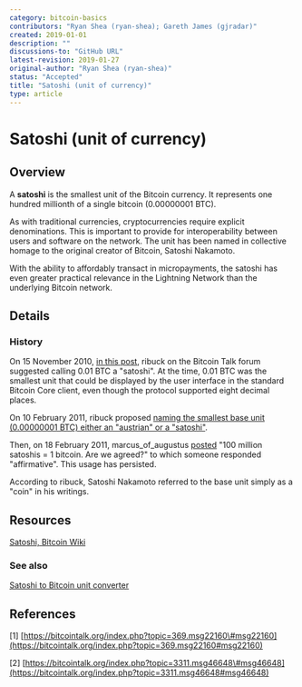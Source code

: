 ```yaml
---
category: bitcoin-basics
contributors: "Ryan Shea (ryan-shea); Gareth James (gjradar)"
created: 2019-01-01
description: ""
discussions-to: "GitHub URL"
latest-revision: 2019-01-27
original-author: "Ryan Shea (ryan-shea)"
status: "Accepted"
title: "Satoshi (unit of currency)"
type: article
---
```


# Satoshi \(unit of currency\)

## Overview

A **satoshi** is the smallest unit of the Bitcoin currency. It represents one hundred millionth of a single bitcoin \(0.00000001 BTC\).

As with traditional currencies, cryptocurrencies require explicit denominations. This is important to provide for interoperability between users and software on the network. The unit has been named in collective homage to the original creator of Bitcoin, Satoshi Nakamoto.

With the ability to affordably transact in micropayments, the satoshi has even greater practical relevance in the Lightning Network than the underlying Bitcoin network.

## Details

### History

On 15 November 2010, [in this post](https://bitcointalk.org/index.php?topic=369.msg22160#msg22160), ribuck on the Bitcoin Talk forum suggested calling 0.01 BTC a "satoshi". At the time, 0.01 BTC was the smallest unit that could be displayed by the user interface in the standard Bitcoin Core client, even though the protocol supported eight decimal places.

On 10 February 2011, ribuck proposed [naming the smallest base unit \(0.00000001 BTC\) either an "austrian" or a "satoshi"](https://bitcointalk.org/index.php?topic=3311.msg46648#msg46648).

Then, on 18 February 2011, marcus\_of\_augustus [posted](https://bitcointalk.org/index.php?topic=3574.msg50647#msg50647) "100 million satoshis = 1 bitcoin. Are we agreed?" to which someone responded "affirmative". This usage has persisted.

According to ribuck, Satoshi Nakamoto referred to the base unit simply as a "coin" in his writings.

## Resources

[Satoshi, Bitcoin Wiki](https://en.bitcoin.it/wiki/Satoshi_%28unit%29)

### See also

[Satoshi to Bitcoin unit converter](http://satoshitobitcoin.co/)

## References

\[1\] [https://bitcointalk.org/index.php?topic=369.msg22160\#msg22160](https://bitcointalk.org/index.php?topic=369.msg22160#msg22160)

\[2\] [https://bitcointalk.org/index.php?topic=3311.msg46648\#msg46648](https://bitcointalk.org/index.php?topic=3311.msg46648#msg46648)
